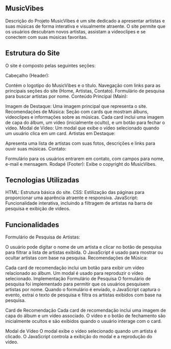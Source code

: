 ## MusicVibes
Descrição do Projeto
MusicVibes é um site dedicado a apresentar artistas e suas músicas de forma interativa e visualmente atraente. O site permite que os usuários descubram novos artistas, assistam a videoclipes e se conectem com suas músicas favoritas.

## Estrutura do Site
O site é composto pelas seguintes seções:

Cabeçalho (Header):

Contém o logotipo do MusicVibes e o título.
Navegação com links para as principais seções do site (Home, Artistas, Contato).
Formulário de pesquisa para buscar artistas por nome.
Conteúdo Principal (Main):

Imagem de Destaque: Uma imagem principal que representa o site.
Recomendações de Música: Seção com cards que mostram álbuns, videoclipes e informações sobre as músicas. Cada card inclui uma imagem de capa do álbum, um vídeo (inicialmente oculto), e um botão para fechar o vídeo.
Modal de Vídeo: Um modal que exibe o vídeo selecionado quando um usuário clica em um card.
Artistas em Destaque:

Apresenta uma lista de artistas com suas fotos, descrições e links para ouvir suas músicas.
Contato:

Formulário para os usuários entrarem em contato, com campos para nome, e-mail e mensagem.
Rodapé (Footer): Exibe o copyright do MusicVibes.

## Tecnologias Utilizadas
HTML: Estrutura básica do site.
CSS: Estilização das páginas para proporcionar uma aparência atraente e responsiva.
JavaScript: Funcionalidade interativa, incluindo a filtragem de artistas na barra de pesquisa e exibição de vídeos.

## Funcionalidades
Formulário de Pesquisa de Artistas:

O usuário pode digitar o nome de um artista e clicar no botão de pesquisa para filtrar a lista de artistas exibida.
O JavaScript é usado para mostrar ou ocultar artistas com base na pesquisa.
Recomendações de Música:

Cada card de recomendação inclui um botão para exibir um vídeo relacionado ao álbum.
Um modal é usado para reproduzir o vídeo selecionado.
Implementação
Formulário de Pesquisa
O formulário de pesquisa foi implementado para permitir que os usuários pesquisem artistas por nome. Quando o formulário é enviado, o JavaScript captura o evento, extrai o texto de pesquisa e filtra os artistas exibidos com base na pesquisa.

Card de Recomendação
Cada card de recomendação inclui uma imagem de capa do álbum e um vídeo associado. O vídeo e o botão de fechamento são inicialmente ocultos e são exibidos quando o usuário interage com o card.

Modal de Vídeo
O modal exibe o vídeo selecionado quando um artista é clicado. O JavaScript controla a exibição do modal e a reprodução do vídeo.
